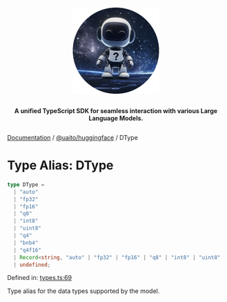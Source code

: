 <div style="display:flex; flex-direction:column; align-items:center;">
<p align="center">
  <img src="../UAITO.png" alt="UAITO Logo" width="200"/>
</p>

<p align="center">
  <strong>A unified TypeScript SDK for seamless interaction with various Large Language Models.</strong>
</p>
</div>

[Documentation](README.md) / [@uaito/huggingface](@uaito.huggingface.md) / DType

# Type Alias: DType

```ts
type DType = 
  | "auto"
  | "fp32"
  | "fp16"
  | "q8"
  | "int8"
  | "uint8"
  | "q4"
  | "bnb4"
  | "q4f16"
  | Record<string, "auto" | "fp32" | "fp16" | "q8" | "int8" | "uint8" | "q4" | "bnb4" | "q4f16">
  | undefined;
```

Defined in: [types.ts:69](https://github.com/elribonazo/uaito/blob/3b85b1ba4c186b820d14bf055553422e84019aef/packages/huggingFace/src/types.ts#L69)

Type alias for the data types supported by the model.
